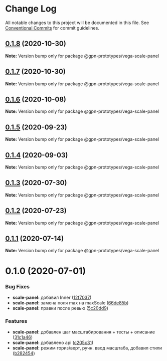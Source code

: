 # Change Log

All notable changes to this project will be documented in this file.
See [Conventional Commits](https://conventionalcommits.org) for commit guidelines.

## [0.1.8](https://github.com/gpn-prototypes/vega-ui/compare/@gpn-prototypes/vega-scale-panel@0.1.7...@gpn-prototypes/vega-scale-panel@0.1.8) (2020-10-30)

**Note:** Version bump only for package @gpn-prototypes/vega-scale-panel





## [0.1.7](https://github.com/gpn-prototypes/vega-ui/compare/@gpn-prototypes/vega-scale-panel@0.1.6...@gpn-prototypes/vega-scale-panel@0.1.7) (2020-10-30)

**Note:** Version bump only for package @gpn-prototypes/vega-scale-panel





## [0.1.6](https://github.com/gpn-prototypes/vega-ui/compare/@gpn-prototypes/vega-scale-panel@0.1.5...@gpn-prototypes/vega-scale-panel@0.1.6) (2020-10-08)

**Note:** Version bump only for package @gpn-prototypes/vega-scale-panel





## [0.1.5](https://github.com/gpn-prototypes/vega-ui/compare/@gpn-prototypes/vega-scale-panel@0.1.4...@gpn-prototypes/vega-scale-panel@0.1.5) (2020-09-23)

**Note:** Version bump only for package @gpn-prototypes/vega-scale-panel





## [0.1.4](https://github.com/gpn-prototypes/vega-ui/compare/@gpn-prototypes/vega-scale-panel@0.1.3...@gpn-prototypes/vega-scale-panel@0.1.4) (2020-09-03)

**Note:** Version bump only for package @gpn-prototypes/vega-scale-panel





## [0.1.3](https://github.com/gpn-prototypes/vega-ui/compare/@gpn-prototypes/vega-scale-panel@0.1.2...@gpn-prototypes/vega-scale-panel@0.1.3) (2020-07-30)

**Note:** Version bump only for package @gpn-prototypes/vega-scale-panel





## [0.1.2](https://github.com/gpn-prototypes/vega-ui/compare/@gpn-prototypes/vega-scale-panel@0.1.1...@gpn-prototypes/vega-scale-panel@0.1.2) (2020-07-23)

**Note:** Version bump only for package @gpn-prototypes/vega-scale-panel





## [0.1.1](https://github.com/gpn-prototypes/vega-ui/compare/@gpn-prototypes/vega-scale-panel@0.1.0...@gpn-prototypes/vega-scale-panel@0.1.1) (2020-07-14)

**Note:** Version bump only for package @gpn-prototypes/vega-scale-panel





# 0.1.0 (2020-07-01)


### Bug Fixes

* **scale-panel:** добавил Inner ([12f7037](https://github.com/gpn-prototypes/vega-ui/commit/12f70375edc50e74dcb4c94e32e37e468739d5b7))
* **scale-panel:** замена поля max на maxScale ([66de85b](https://github.com/gpn-prototypes/vega-ui/commit/66de85bf721d8aa2923b8a0f02ed5757ffde6fea))
* **scale-panel:** правки после ревью ([5c20dd9](https://github.com/gpn-prototypes/vega-ui/commit/5c20dd90362d397a983c94a21003ec8161abe36a))


### Features

* **scale-panel:** добавлен шаг масштабирования + тесты + описание ([31c1a46](https://github.com/gpn-prototypes/vega-ui/commit/31c1a468c5a5ecaad4b114fdfba0fa676060000b))
* **scale-panel:** добавлено api ([c205c31](https://github.com/gpn-prototypes/vega-ui/commit/c205c319e2dce48acd84479254eed0a2f174eb94))
* **scale-panel:** режим гориз/верт, ручн. ввод масштаба, добавил стили ([b282454](https://github.com/gpn-prototypes/vega-ui/commit/b282454f2ff2f534b89e45e5c20238ad90b28e7c))

